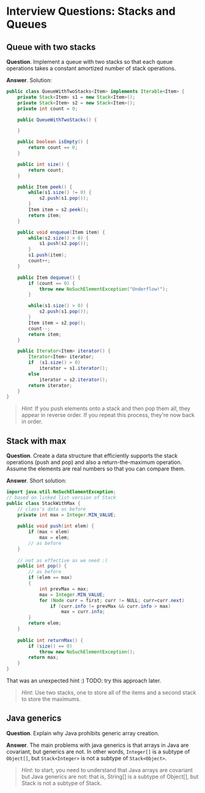 # Interview Questions: Stacks and Queues

## Queue with two stacks

**Question**. Implement a queue with two stacks so that each queue operations takes a constant amortized number of stack operations.﻿

**Answer**. Solution:

```Java
public class QueueWithTwoStacks<Item> implements Iterable<Item> {
	private Stack<Item> s1 = new Stack<Item>();
	private Stack<Item> s2 = new Stack<Item>();
	private int count = 0;

	public QueueWithTwoStacks() {

	}

	public boolean isEmpty() {
		return count == 0;
	}

	public int size() {
		return count;
	}

	public Item peek() {
		while(s1.size() != 0) {
			s2.push(s1.pop());
		}
		Item item = s2.peek();
		return item;
	}

	public void enqueue(Item item) {
		while(s2.size() > 0) {
			s1.push(s2.pop());
		}
		s1.push(item);
		count++;
	}

	public Item dequeue() {
		if (count == 0) {
			throw new NoSuchElementException("Underflow!");
		}

		while(s1.size() > 0) {
			s2.push(s1.pop());
		}
		Item item = s2.pop();
		count--;
		return item;
	}

	public Iterator<Item> iterator() {
		Iterator<Item> iterator;
		if  (s1.size() > 0)
			iterator = s1.iterator();
		else
			iterator = s2.iterator();
		return iterator;
	}
}
```

> *Hint*: If you push elements onto a stack and then pop them all, they appear in reverse order. If you repeat this process, they're now back in order.

## **Stack with max**

**Question**. Create a data structure that efficiently supports the stack operations (push and pop) and also a return-the-maximum operation. Assume the elements are real numbers so that you can compare them.

**Answer**. Short solution:

```Java
import java.util.NoSuchElementException;
// based on linked list version of Stack
public class StackWithMax {
    // class's data as before
	private int max = Integer.MIN_VALUE;
    
    public void push(int elem) {
        if (max < elem) 
            max = elem;
        // as before
    }
    
    // not as effective as we need :(
    public int pop() {
        // as before
        if (elem == max)
        {
            int prevMax = max;
            max = Integer.MIN_VALUE;
            for (Node curr = first; curr != NULL; curr=curr.next)
                if (curr.info != prevMax && curr.info > max)
                    max = curr.info;
        }
        return elem;
    }
    
    public int returnMax() {
        if (size() == 0)
            throw new NoSuchElementException();
        return max;
    }
}
```

That was an unexpected hint :) TODO: try this approach later.

> *Hint*: Use two stacks, one to store all of the items and a second stack to store the maximums.

## Java generics

**Question**. Explain why Java prohibits generic array creation.

**Answer**. The main problems with java generics is that arrays in Java are covariant, but generics are not. In other words, `Integer[]` is a subtype of `Object[]`, but `Stack<Integer>` is not a subtype of `Stack<Object>`.

> *Hint*: to start, you need to understand that Java arrays are covariant but Java generics are not: that is, String[] is a subtype of Object[], but Stack<String> is not a subtype of Stack<Object>.